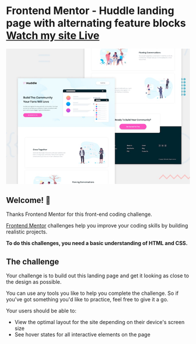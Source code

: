 # Frontend Mentor - Huddle landing page with alternating feature blocks [Watch my site Live](https://huddle-landing-page-web.netlify.app/)

![Design preview for the Huddle landing page with alternating feature blocks coding challenge](./design/desktop-preview.jpg)

## Welcome! 👋

Thanks Frontend Mentor for this front-end coding challenge.

[Frontend Mentor](https://www.frontendmentor.io) challenges help you improve your coding skills by building realistic projects.

**To do this challenges, you need a basic understanding of HTML and CSS.**

## The challenge

Your challenge is to build out this landing page and get it looking as close to the design as possible.

You can use any tools you like to help you complete the challenge. So if you've got something you'd like to practice, feel free to give it a go.

Your users should be able to: 

- View the optimal layout for the site depending on their device's screen size
- See hover states for all interactive elements on the page
